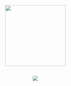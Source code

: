 <div align="center">
 <img style="flex: 1 1 41%; max-width: 500px; height:195px; max-height: 195px;" src="https://github-readme-stats.vercel.app/api/top-langs/?username=Salamandergl&layout=compact&border_color=ffffff&title_color=70A5EF&text_color=ffffff&bg_color=0D1117"/>
</div>
<p align="center">
  <br>
  <img src="https://github-profile-trophy.vercel.app/?username=Salamandergl&theme=tokyonight&row=1&column=4&margin-w=15&margin-h=15&bg_color=0D1117" />
</p>
